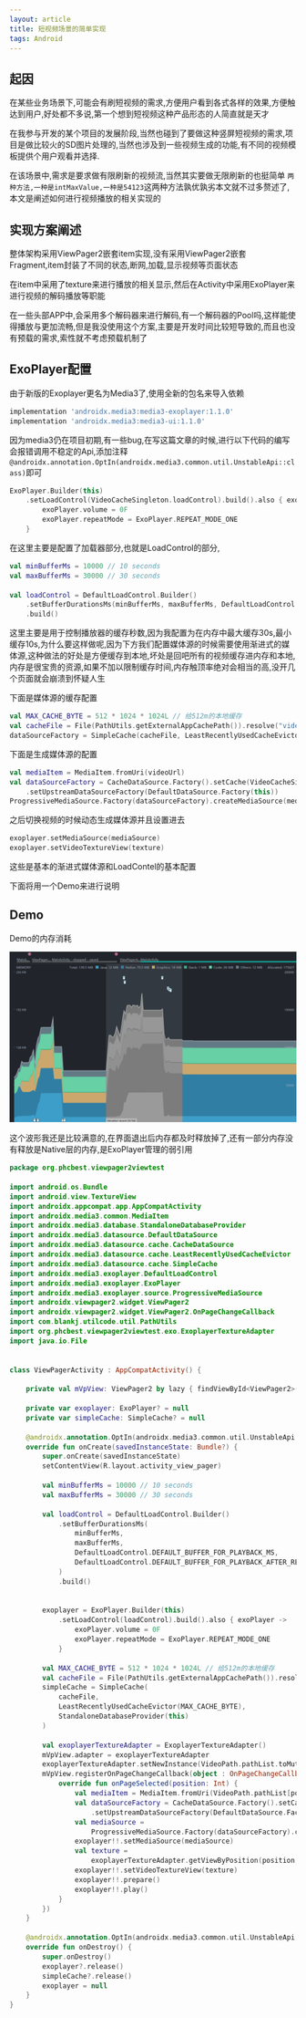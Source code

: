 ```yaml
---
layout: article
title: 短视频场景的简单实现
tags: Android
---
```


## 起因

在某些业务场景下,可能会有刷短视频的需求,方便用户看到各式各样的效果,方便触达到用户,好处都不多说,第一个想到短视频这种产品形态的人简直就是天才

在我参与开发的某个项目的发展阶段,当然也碰到了要做这种竖屏短视频的需求,项目是做比较火的SD图片处理的,当然也涉及到一些视频生成的功能,有不同的视频模板提供个用户观看并选择.

在该场景中,需求是要求做有限刷新的视频流,当然其实要做无限刷新的也挺简单 `两种方法,一种是intMaxValue,一种是54123`这两种方法孰优孰劣本文就不过多赘述了,本文是阐述如何进行视频播放的相关实现的   

## 实现方案阐述         

整体架构采用ViewPager2嵌套item实现,没有采用ViewPager2嵌套Fragment,item封装了不同的状态,断网,加载,显示视频等页面状态

在item中采用了texture来进行播放的相关显示,然后在Activity中采用ExoPlayer来进行视频的解码播放等职能

在一些头部APP中,会采用多个解码器来进行解码,有一个解码器的Pool吗,这样能使得播放与更加流畅,但是我没使用这个方案,主要是开发时间比较短导致的,而且也没有预载的需求,索性就不考虑预载机制了

## ExoPlayer配置

由于新版的Exoplayer更名为Media3了,使用全新的包名来导入依赖

```groovy
implementation 'androidx.media3:media3-exoplayer:1.1.0'
implementation 'androidx.media3:media3-ui:1.1.0'
```

因为media3仍在项目初期,有一些bug,在写这篇文章的时候,进行以下代码的编写会报错调用不稳定的Api,添加注释`    @androidx.annotation.OptIn(androidx.media3.common.util.UnstableApi::class)`即可

```kotlin
ExoPlayer.Builder(this)
    .setLoadControl(VideoCacheSingleton.loadControl).build().also { exoPlayer ->
        exoPlayer.volume = 0F
        exoPlayer.repeatMode = ExoPlayer.REPEAT_MODE_ONE
    }
```

在这里主要是配置了加载器部分,也就是LoadControl的部分,

```kotlin
val minBufferMs = 10000 // 10 seconds
val maxBufferMs = 30000 // 30 seconds

val loadControl = DefaultLoadControl.Builder()
    .setBufferDurationsMs(minBufferMs, maxBufferMs, DefaultLoadControl.DEFAULT_BUFFER_FOR_PLAYBACK_MS, DefaultLoadControl.DEFAULT_BUFFER_FOR_PLAYBACK_AFTER_REBUFFER_MS)
    .build()
```

这里主要是用于控制播放器的缓存秒数,因为我配置为在内存中最大缓存30s,最小缓存10s,为什么要这样做呢,因为下方我们配置媒体源的时候需要使用渐进式的媒体源,这种做法的好处是方便缓存到本地,坏处是回吧所有的视频缓存进内存和本地,内存是很宝贵的资源,如果不加以限制缓存时间,内存触顶率绝对会相当的高,没开几个页面就会崩溃到怀疑人生

下面是媒体源的缓存配置

```kotlin
val MAX_CACHE_BYTE = 512 * 1024 * 1024L // 给512m的本地缓存
val cacheFile = File(PathUtils.getExternalAppCachePath()).resolve("video_cache")
dataSourceFactory = SimpleCache(cacheFile, LeastRecentlyUsedCacheEvictor(MAX_CACHE_BYTE), StandaloneDatabaseProvider(this))
```

下面是生成媒体源的配置

```kotlin
val mediaItem = MediaItem.fromUri(videoUrl)
val dataSourceFactory = CacheDataSource.Factory().setCache(VideoCacheSingleton.pageCache)
    .setUpstreamDataSourceFactory(DefaultDataSource.Factory(this))
ProgressiveMediaSource.Factory(dataSourceFactory).createMediaSource(mediaItem)
```

之后切换视频的时候动态生成媒体源并且设置进去

```kotlin
exoplayer.setMediaSource(mediaSource)
exoplayer.setVideoTextureView(texture)
```

这些是基本的渐进式媒体源和LoadContel的基本配置

下面将用一个Demo来进行说明

## Demo

Demo的内存消耗

![image-20230716183238005](https://raw.githubusercontent.com/phcbest/PicBed/main/img/image-20230716183238005.png)

这个波形我还是比较满意的,在界面退出后内存都及时释放掉了,还有一部分内存没有释放是Native层的内存,是ExoPlayer管理的弱引用

```kotlin
package org.phcbest.viewpager2viewtest

import android.os.Bundle
import android.view.TextureView
import androidx.appcompat.app.AppCompatActivity
import androidx.media3.common.MediaItem
import androidx.media3.database.StandaloneDatabaseProvider
import androidx.media3.datasource.DefaultDataSource
import androidx.media3.datasource.cache.CacheDataSource
import androidx.media3.datasource.cache.LeastRecentlyUsedCacheEvictor
import androidx.media3.datasource.cache.SimpleCache
import androidx.media3.exoplayer.DefaultLoadControl
import androidx.media3.exoplayer.ExoPlayer
import androidx.media3.exoplayer.source.ProgressiveMediaSource
import androidx.viewpager2.widget.ViewPager2
import androidx.viewpager2.widget.ViewPager2.OnPageChangeCallback
import com.blankj.utilcode.util.PathUtils
import org.phcbest.viewpager2viewtest.exo.ExoplayerTextureAdapter
import java.io.File


class ViewPagerActivity : AppCompatActivity() {

    private val mVpView: ViewPager2 by lazy { findViewById<ViewPager2>(R.id.vp_view) }

    private var exoplayer: ExoPlayer? = null
    private var simpleCache: SimpleCache? = null

    @androidx.annotation.OptIn(androidx.media3.common.util.UnstableApi::class)
    override fun onCreate(savedInstanceState: Bundle?) {
        super.onCreate(savedInstanceState)
        setContentView(R.layout.activity_view_pager)

        val minBufferMs = 10000 // 10 seconds
        val maxBufferMs = 30000 // 30 seconds

        val loadControl = DefaultLoadControl.Builder()
            .setBufferDurationsMs(
                minBufferMs,
                maxBufferMs,
                DefaultLoadControl.DEFAULT_BUFFER_FOR_PLAYBACK_MS,
                DefaultLoadControl.DEFAULT_BUFFER_FOR_PLAYBACK_AFTER_REBUFFER_MS
            )
            .build()


        exoplayer = ExoPlayer.Builder(this)
            .setLoadControl(loadControl).build().also { exoPlayer ->
                exoPlayer.volume = 0F
                exoPlayer.repeatMode = ExoPlayer.REPEAT_MODE_ONE
            }

        val MAX_CACHE_BYTE = 512 * 1024 * 1024L // 给512m的本地缓存
        val cacheFile = File(PathUtils.getExternalAppCachePath()).resolve("video_cache")
        simpleCache = SimpleCache(
            cacheFile,
            LeastRecentlyUsedCacheEvictor(MAX_CACHE_BYTE),
            StandaloneDatabaseProvider(this)
        )

        val exoplayerTextureAdapter = ExoplayerTextureAdapter()
        mVpView.adapter = exoplayerTextureAdapter
        exoplayerTextureAdapter.setNewInstance(VideoPath.pathList.toMutableList())
        mVpView.registerOnPageChangeCallback(object : OnPageChangeCallback() {
            override fun onPageSelected(position: Int) {
                val mediaItem = MediaItem.fromUri(VideoPath.pathList[position])
                val dataSourceFactory = CacheDataSource.Factory().setCache(simpleCache!!)
                    .setUpstreamDataSourceFactory(DefaultDataSource.Factory(this@ViewPagerActivity))
                val mediaSource =
                    ProgressiveMediaSource.Factory(dataSourceFactory).createMediaSource(mediaItem)
                exoplayer!!.setMediaSource(mediaSource)
                val texture =
                    exoplayerTextureAdapter.getViewByPosition(position, R.id.texture) as TextureView
                exoplayer!!.setVideoTextureView(texture)
                exoplayer!!.prepare()
                exoplayer!!.play()
            }
        })
    }

    @androidx.annotation.OptIn(androidx.media3.common.util.UnstableApi::class)
    override fun onDestroy() {
        super.onDestroy()
        exoplayer?.release()
        simpleCache?.release()
        exoplayer = null
    }
}
```


